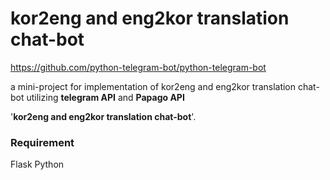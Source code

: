 # kor2eng and eng2kor translation chat-bot

https://github.com/python-telegram-bot/python-telegram-bot

a mini-project for implementation of kor2eng and eng2kor translation chat-bot utilizing **telegram API** and **Papago API**

'**kor2eng and eng2kor translation chat-bot**'. 

### Requirement
Flask
Python



